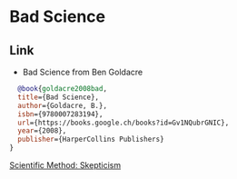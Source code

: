 # Bad Science

## Link

-   Bad Science from Ben Goldacre

``` bibtex
  @book{goldacre2008bad,
  title={Bad Science},
  author={Goldacre, B.},
  isbn={9780007283194},
  url={https://books.google.ch/books?id=Gv1NQubrGNIC},
  year={2008},
  publisher={HarperCollins Publishers}
}
```

[Scientific Method:
Skepticism](./id:554d2f50-b05a-4776-a593-361ffb5e1226)
